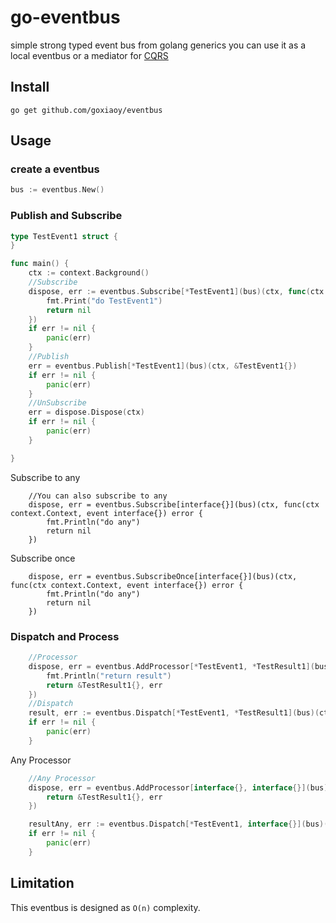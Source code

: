 # go-eventbus
simple strong typed event bus from golang generics
you can use it as a local eventbus or a mediator for [CQRS](https://en.wikipedia.org/wiki/Command%E2%80%93query_separation)

## Install
```
go get github.com/goxiaoy/eventbus
```

## Usage

### create a eventbus
```go
bus := eventbus.New()
```

### Publish and Subscribe
```go
type TestEvent1 struct {
}

func main() {
    ctx := context.Background()
    //Subscribe
    dispose, err := eventbus.Subscribe[*TestEvent1](bus)(ctx, func(ctx context.Context, event *TestEvent1) error {
        fmt.Print("do TestEvent1")
        return nil
    })
    if err != nil {
        panic(err)
    }
    //Publish
    err = eventbus.Publish[*TestEvent1](bus)(ctx, &TestEvent1{})
    if err != nil {
        panic(err)
    }
    //UnSubscribe
    err = dispose.Dispose(ctx)
    if err != nil {
        panic(err)
    }

}
```
Subscribe to any

```
    //You can also subscribe to any
    dispose, err = eventbus.Subscribe[interface{}](bus)(ctx, func(ctx context.Context, event interface{}) error {
        fmt.Println("do any")
        return nil
    })
```

Subscribe once
```
    dispose, err = eventbus.SubscribeOnce[interface{}](bus)(ctx, func(ctx context.Context, event interface{}) error {
        fmt.Println("do any")
        return nil
    })
```

### Dispatch and Process

```go
	//Processor
	dispose, err = eventbus.AddProcessor[*TestEvent1, *TestResult1](bus)(ctx, func(ctx context.Context, event *TestEvent1) (*TestResult1, error) {
		fmt.Println("return result")
		return &TestResult1{}, err
	})
	//Dispatch
	result, err := eventbus.Dispatch[*TestEvent1, *TestResult1](bus)(ctx, &TestEvent1{})
	if err != nil {
		panic(err)
	}
```
Any Processor
```go
	//Any Processor
	dispose, err = eventbus.AddProcessor[interface{}, interface{}](bus)(ctx, func(ctx context.Context, event interface{}) (interface{}, error) {
		return &TestResult1{}, err
	})

	resultAny, err := eventbus.Dispatch[*TestEvent1, interface{}](bus)(ctx, &TestEvent1{})
	if err != nil {
		panic(err)
	}
```

## Limitation

This eventbus is designed as `O(n)` complexity.


